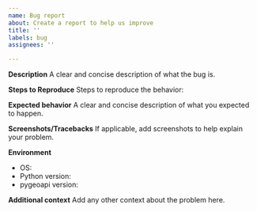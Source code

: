 ```yaml
---
name: Bug report
about: Create a report to help us improve
title: ''
labels: bug
assignees: ''

---
```


**Description**
A clear and concise description of what the bug is.

**Steps to Reproduce**
Steps to reproduce the behavior:

**Expected behavior**
A clear and concise description of what you expected to happen.

**Screenshots/Tracebacks**
If applicable, add screenshots to help explain your problem.

**Environment**
 - OS:
 - Python version:
 - pygeoapi version:

**Additional context**
Add any other context about the problem here.

